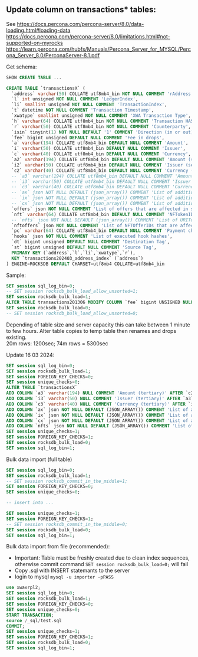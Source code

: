 ## Update column on transactions* tables:

See https://docs.percona.com/percona-server/8.0/data-loading.html#loading-data  
    https://docs.percona.com/percona-server/8.0/limitations.html#not-supported-on-myrocks  
    https://learn.percona.com/hubfs/Manuals/Percona_Server_for_MYSQL/Percona_Server_8.0/PerconaServer-8.1.pdf  

Get schema:

```SQL
SHOW CREATE TABLE ...
```

```SQL
CREATE TABLE `transactionsX` (
  `address` varchar(50) COLLATE utf8mb4_bin NOT NULL COMMENT 'rAddress',
  `l` int unsigned NOT NULL COMMENT 'LedgerIndex',
  `li` smallint unsigned NOT NULL COMMENT 'TransactionIndex',
  `t` datetime NOT NULL COMMENT 'Transaction Timestamp',
  `xwatype` smallint unsigned NOT NULL COMMENT 'XWA Transaction Type',
  `h` varchar(64) COLLATE utf8mb4_bin NOT NULL COMMENT 'Transaction HASH',
  `r` varchar(50) COLLATE utf8mb4_bin NOT NULL COMMENT 'Counterparty',
  `isin` tinyint(1) NOT NULL DEFAULT '1' COMMENT 'Direction (in or out)',
  `fee` bigint unsigned DEFAULT NULL COMMENT 'Fee in drops',
  `a` varchar(194) COLLATE utf8mb4_bin DEFAULT NULL COMMENT 'Amount',
  `i` varchar(50) COLLATE utf8mb4_bin DEFAULT NULL COMMENT 'Issuer',
  `c` varchar(40) COLLATE utf8mb4_bin DEFAULT NULL COMMENT 'Currency',
  `a2` varchar(194) COLLATE utf8mb4_bin DEFAULT NULL COMMENT 'Amount (secondary)',
  `i2` varchar(50) COLLATE utf8mb4_bin DEFAULT NULL COMMENT 'Issuer (secondary)',
  `c2` varchar(40) COLLATE utf8mb4_bin DEFAULT NULL COMMENT 'Currency (secondary)',
  -- `a3` varchar(194) COLLATE utf8mb4_bin DEFAULT NULL COMMENT 'Amount (tertiary)',
  -- `i3` varchar(50) COLLATE utf8mb4_bin DEFAULT NULL COMMENT 'Issuer (tertiary)',
  -- `c3` varchar(40) COLLATE utf8mb4_bin DEFAULT NULL COMMENT 'Currency (tertiary)',
  -- `ax` json NOT NULL DEFAULT (json_array()) COMMENT 'List of additional amounts - 4th... (possible in Remit)',
  -- `ix` json NOT NULL DEFAULT (json_array()) COMMENT 'List of additional issuers - 4th... (possible in Remit)',
  -- `cx` json NOT NULL DEFAULT (json_array()) COMMENT 'List of additional currencies - 4th... (possible in Remit)',
  `offers` json NOT NULL COMMENT 'List of offers that are affected in specific transaction in format: rAccount:sequence',
  `nft` varchar(64) COLLATE utf8mb4_bin DEFAULT NULL COMMENT 'NFTokenID',
  -- `nfts` json NOT NULL DEFAULT (json_array()) COMMENT 'List of URITokens (sfURITokenIDs) included in Remit transaction',
  `nftoffers` json NOT NULL COMMENT 'List of NFTOfferIDs that are affected in specific transaction',
  `pc` varchar(64) COLLATE utf8mb4_bin DEFAULT NULL COMMENT 'Payment channel',
  `hooks` json NOT NULL COMMENT 'List of executed hook hashes',
  `dt` bigint unsigned DEFAULT NULL COMMENT 'Destination Tag',
  `st` bigint unsigned DEFAULT NULL COMMENT 'Source Tag',
  PRIMARY KEY (`address`,`l`,`li`,`xwatype`,`r`),
  KEY `transactions202403_address_index` (`address`)
) ENGINE=ROCKSDB DEFAULT CHARSET=utf8mb4 COLLATE=utf8mb4_bin
```


Sample:
```SQL
SET session sql_log_bin=0;
-- SET session rocksdb_bulk_load_allow_unsorted=1;
SET session rocksdb_bulk_load=1;
ALTER TABLE transactions201306 MODIFY COLUMN `fee` bigint UNSIGNED NULL DEFAULT NULL COMMENT 'Fee in drops' AFTER `isin`;
SET session rocksdb_bulk_load=0;
-- SET session rocksdb_bulk_load_allow_unsorted=0;
```

Depending of table size and server capacity this can take between 1 minute to few hours. Alter table copies to temp table then renames and drops existing.  
20m rows: 1200sec; 74m rows = 5300sec

Update 16 03 2024:  
```SQL
SET session sql_log_bin=0;
SET session rocksdb_bulk_load=1;
SET session FOREIGN_KEY_CHECKS=0;
SET session unique_checks=0;
ALTER TABLE `transactionsX` 
ADD COLUMN `a3` varchar(194) NULL COMMENT 'Amount (tertiary)' AFTER `c2`,
ADD COLUMN `i3` varchar(50) NULL COMMENT 'Issuer (tertiary)' AFTER `a3`,
ADD COLUMN `c3` varchar(40) NULL COMMENT 'Currency (tertiary)' AFTER `i3`,
ADD COLUMN `ax` json NOT NULL DEFAULT (JSON_ARRAY()) COMMENT 'List of additional amounts - 4th... (possible in Remit)' AFTER `c3`,
ADD COLUMN `ix` json NOT NULL DEFAULT (JSON_ARRAY()) COMMENT 'List of additional issuers - 4th... (possible in Remit)' AFTER `ax`,
ADD COLUMN `cx` json NOT NULL DEFAULT (JSON_ARRAY()) COMMENT 'List of additional currencies - 4th... (possible in Remit)' AFTER `ix`,
ADD COLUMN `nfts` json NOT NULL DEFAULT (JSON_ARRAY()) COMMENT 'List of URITokens (sfURITokenIDs) included in Remit transaction' AFTER `nft`;
SET session unique_checks=1;
SET session FOREIGN_KEY_CHECKS=1;
SET session rocksdb_bulk_load=0;
SET session sql_log_bin=1;
```

Bulk data import (full table)
```SQL
SET session sql_log_bin=0;
SET session rocksdb_bulk_load=1;
-- SET session rocksdb_commit_in_the_middle=1;
SET session FOREIGN_KEY_CHECKS=0;
SET session unique_checks=0;

-- insert into ...

SET session unique_checks=1;
SET session FOREIGN_KEY_CHECKS=1;
-- SET session rocksdb_commit_in_the_middle=0;
SET session rocksdb_bulk_load=0;
SET session sql_log_bin=1;
```

Bulk data import from file (recommended):  
- Important: Table must be freshly created due to clean index sequences, otherwise commit command `SET session rocksdb_bulk_load=0;` will fail
- Copy .sql with INSERT statemants to the server
- login to mysql `mysql -u importer -pPASS`

```SQL
use xwaxrpl2;
SET session sql_log_bin=0;
SET session rocksdb_bulk_load=1;
SET session FOREIGN_KEY_CHECKS=0;
SET session unique_checks=0;
START TRANSACTION;
source /_sql/test.sql
COMMIT;
SET session unique_checks=1;
SET session FOREIGN_KEY_CHECKS=1;
SET session rocksdb_bulk_load=0;
SET session sql_log_bin=1;
```